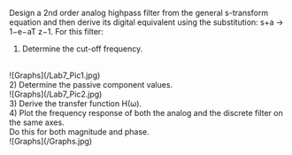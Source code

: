 Design a 2nd order analog highpass filter from the general s-transform equation and then derive its digital equivalent using the substitution: s+a → 1−e−aT z−1. For this filter:
<br>
1) Determine the cut-off frequency.
<br>
![Graphs](/Lab7_Pic1.jpg)
<br>
2) Determine the passive component values.
<br>
![Graphs](/Lab7_Pic2.jpg)
<br>
3) Derive the transfer function H(ω).
<br>
4) Plot the frequency response of both the analog and the discrete filter on the same axes.
<br>
Do this for both magnitude and phase.
<br>
![Graphs](/Graphs.jpg)
<br>